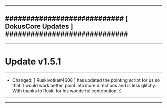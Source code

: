 --------------------------------------------------------------------------------
############################ [ DokusCore Updates ] #############################
--------------------------------------------------------------------------------
--------------------------------------------------------------------------------
# Update v1.5.1
--------------------------------------------------------------------------------
- Changed: [ Ruskivotka#4608 ] has updated the pointing script for us so that
  it would work better, point into more directions and is less glitchy. With
  thanks to Ruski for his wonderful contribution! :)
--------------------------------------------------------------------------------
--------------------------------------------------------------------------------
